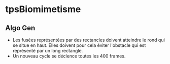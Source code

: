 # tpsBiomimetisme

## Algo Gen
- Les fusées représentées par des rectancles doivent atteindre le rond qui se situe en haut. Elles doivent pour cela éviter l'obstacle qui est représenté par un long rectangle.
- Un nouveau cycle se déclence toutes les 400 frames.